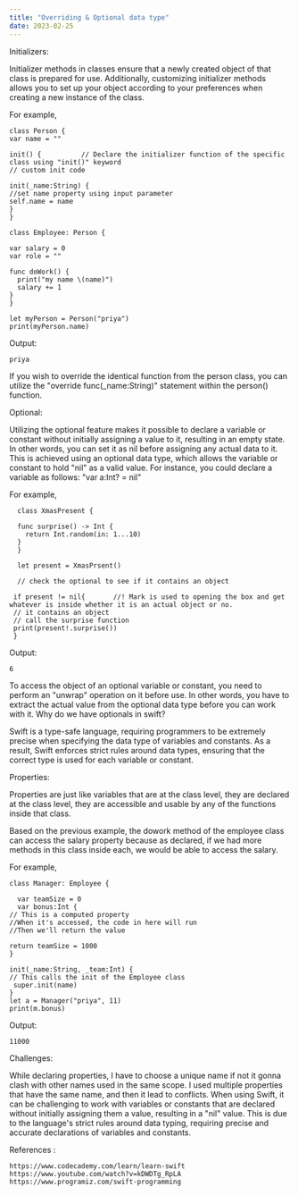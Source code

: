 ```yaml
---
title: "Overriding & Optional data type"
date: 2023-02-25
---
```


Initializers:

Initializer methods in classes ensure that a newly created object of that class is prepared for use. Additionally, customizing initializer methods allows you to set up your object according to your preferences when creating a new instance of the class.

For example, 

    class Person {
    var name = ""

    init() {          // Declare the initializer function of the specific class using "init()" keyword
    // custom init code

    init(_name:String) {
    //set name property using input parameter
    self.name = name
    }
    }

    class Employee: Person {

    var salary = 0
    var role = ""
  
    func doWork() {
      print("my name \(name)")
      salary += 1
    }
    }
 
    let myPerson = Person("priya")
    print(myPerson.name)

   Output:

    priya

If you wish to override the identical function from the person class, you can utilize the "override func(_name:String)" statement within the person() function.

Optional:
 
Utilizing the optional feature makes it possible to declare a variable or constant without initially assigning a value to it, resulting in an empty state. In other words, you can set it as nil before assigning any actual data to it. This is achieved using an optional data type, which allows the variable or constant to hold "nil" as a valid value. For instance, you could declare a variable as follows: "var a:Int? = nil"

For example, 

      class XmasPresent {

      func surprise() -> Int {
        return Int.random(in: 1...10)
      }
      }

      let present = XmasPrsent()

      // check the optional to see if it contains an object

     if present != nil{       //! Mark is used to opening the box and get whatever is inside whether it is an actual object or no.
     // it contains an object
     // call the surprise function
     print(present!.surprise())
     }

Output: 

    6

To access the object of an optional variable or constant, you need to perform an "unwrap" operation on it before use. In other words, you have to extract the actual value from the optional data type before you can work with it.
Why do we have optionals in swift?

Swift is a type-safe language, requiring programmers to be extremely precise when specifying the data type of variables and constants. As a result, Swift enforces strict rules around data types, ensuring that the correct type is used for each variable or constant.

Properties:
 
Properties are just like variables that are at the class level, they are declared at the class level, they are accessible and usable by any of the functions inside that class.

Based on the previous example, the dowork method of the employee class can access the salary property because as declared, if we had more methods in this class inside each, we would be able to access the salary.

For example, 

    class Manager: Employee {

      var teamSize = 0
      var bonus:Int {
    // This is a computed property
    //When it's accessed, the code in here will run
    //Then we'll return the value

    return teamSize = 1000
    }

    init(_name:String, _team:Int) {
    // This calls the init of the Employee class
     super.init(name)
    }
    let a = Manager("priya", 11)
    print(m.bonus)

Output:

    11000

Challenges:

While declaring properties, I have to choose a unique name if not it gonna clash with other names used in the same scope. I used multiple properties that have the same name, and then it lead to conflicts.
When using Swift, it can be challenging to work with variables or constants that are declared without initially assigning them a value, resulting in a "nil" value. This is due to the language's strict rules around data typing, requiring precise and accurate declarations of variables and constants.

References : 

    https://www.codecademy.com/learn/learn-swift
    https://www.youtube.com/watch?v=kDWDTg_RpLA
    https://www.programiz.com/swift-programming

